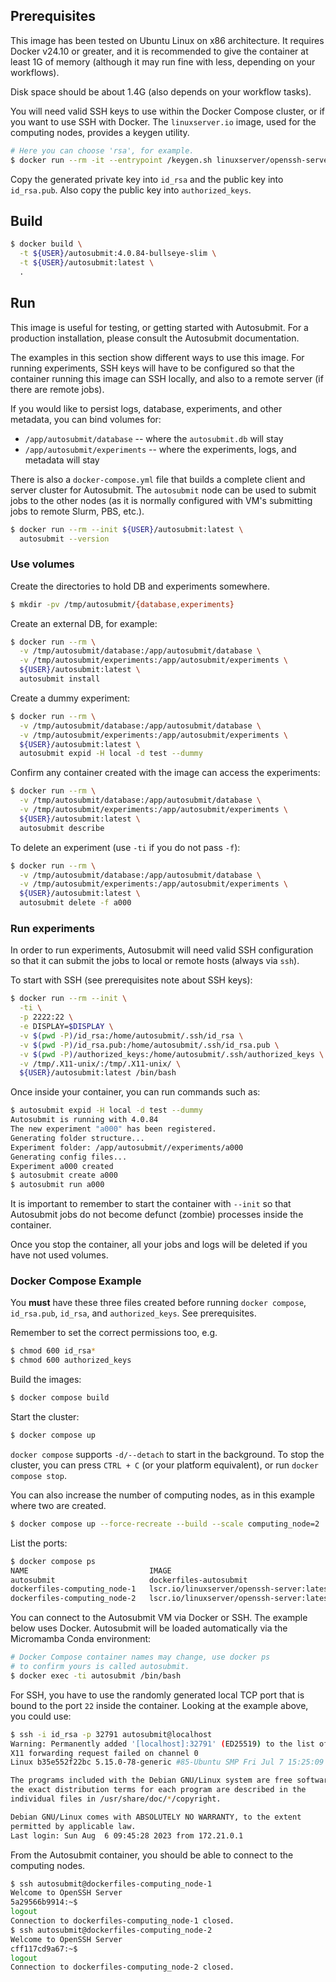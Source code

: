 ## Prerequisites

This image has been tested on Ubuntu Linux on x86 architecture.
It requires Docker v24.10 or greater, and it is recommended to
give the container at least 1G of memory (although it may run fine
with less, depending on your workflows).

Disk space should be about 1.4G (also depends on your workflow tasks). 

You will need valid SSH keys to use within the Docker Compose
cluster, or if you want to use SSH with Docker. The `linuxserver.io`
image, used for the computing nodes, provides a keygen utility.

```bash
# Here you can choose 'rsa', for example.
$ docker run --rm -it --entrypoint /keygen.sh linuxserver/openssh-server
```

Copy the generated private key into `id_rsa` and the public key
into `id_rsa.pub`. Also copy the public key into `authorized_keys`.

## Build

```bash
$ docker build \
  -t ${USER}/autosubmit:4.0.84-bullseye-slim \
  -t ${USER}/autosubmit:latest \
  .
```

## Run

This image is useful for testing, or getting started with Autosubmit.
For a production installation, please consult the Autosubmit documentation.

The examples in this section show different ways to use this image.
For running experiments, SSH keys will have to be configured so that
the container running this image can SSH locally, and also to a remote
server (if there are remote jobs).

If you would like to persist logs, database, experiments, and
other metadata, you can bind volumes for:

- `/app/autosubmit/database` -- where the `autosubmit.db` will stay
- `/app/autosubmit/experiments` -- where the experiments, logs, and metadata will stay

There is also a `docker-compose.yml` file that builds a complete
client and server cluster for Autosubmit. The `autosubmit` node
can be used to submit jobs to the other nodes (as it is normally
configured with VM's submitting jobs to remote Slurm, PBS, etc.).

```bash
$ docker run --rm --init ${USER}/autosubmit:latest \
  autosubmit --version
```

### Use volumes

Create the directories to hold DB and experiments somewhere.

```bash
$ mkdir -pv /tmp/autosubmit/{database,experiments}
```

Create an external DB, for example:

```bash
$ docker run --rm \
  -v /tmp/autosubmit/database:/app/autosubmit/database \
  -v /tmp/autosubmit/experiments:/app/autosubmit/experiments \
  ${USER}/autosubmit:latest \
  autosubmit install
```

Create a dummy experiment:

```bash
$ docker run --rm \
  -v /tmp/autosubmit/database:/app/autosubmit/database \
  -v /tmp/autosubmit/experiments:/app/autosubmit/experiments \
  ${USER}/autosubmit:latest \
  autosubmit expid -H local -d test --dummy
```

Confirm any container created with the image can access the experiments:

```bash
$ docker run --rm \
  -v /tmp/autosubmit/database:/app/autosubmit/database \
  -v /tmp/autosubmit/experiments:/app/autosubmit/experiments \
  ${USER}/autosubmit:latest \
  autosubmit describe
```

To delete an experiment (use `-ti` if you do not pass `-f`):

```bash
$ docker run --rm \
  -v /tmp/autosubmit/database:/app/autosubmit/database \
  -v /tmp/autosubmit/experiments:/app/autosubmit/experiments \
  ${USER}/autosubmit:latest \
  autosubmit delete -f a000
```

### Run experiments

In order to run experiments, Autosubmit will need valid
SSH configuration so that it can submit the jobs to local
or remote hosts (always via `ssh`).

To start with SSH (see prerequisites note about SSH keys):

```bash
$ docker run --rm --init \
  -ti \
  -p 2222:22 \
  -e DISPLAY=$DISPLAY \
  -v $(pwd -P)/id_rsa:/home/autosubmit/.ssh/id_rsa \
  -v $(pwd -P)/id_rsa.pub:/home/autosubmit/.ssh/id_rsa.pub \
  -v $(pwd -P)/authorized_keys:/home/autosubmit/.ssh/authorized_keys \
  -v /tmp/.X11-unix/:/tmp/.X11-unix/ \
  ${USER}/autosubmit:latest /bin/bash
```

Once inside your container, you can run commands such as:

```bash
$ autosubmit expid -H local -d test --dummy
Autosubmit is running with 4.0.84
The new experiment "a000" has been registered.
Generating folder structure...
Experiment folder: /app/autosubmit//experiments/a000
Generating config files...
Experiment a000 created
$ autosubmit create a000
$ autosubmit run a000
```

It is important to remember to start the container with `--init`
so that Autosubmit jobs do not become defunct (zombie) processes
inside the container.

Once you stop the container, all your jobs and logs will be
deleted if you have not used volumes.

### Docker Compose Example

You **must** have these three files created before running `docker compose`,
`id_rsa.pub`, `id_rsa`, and `authorized_keys`. See prerequisites.

Remember to set the correct permissions too, e.g.

```bash
$ chmod 600 id_rsa*
$ chmod 600 authorized_keys
```

Build the images:

```bash
$ docker compose build
```

Start the cluster:

```bash
$ docker compose up
```

`docker compose` supports `-d/--detach` to start in the background.
To stop the cluster, you can press `CTRL + C` (or your platform equivalent),
or run `docker compose stop`.

You can also increase the number of computing nodes, as in this example
where two are created.

```bash
$ docker compose up --force-recreate --build --scale computing_node=2
```

List the ports:

```bash
$ docker compose ps
NAME                           IMAGE                                       COMMAND                  SERVICE             CREATED             STATUS              PORTS
autosubmit                     dockerfiles-autosubmit                      "sudo /usr/sbin/sshd…"   autosubmit          33 minutes ago      Up 32 minutes       0.0.0.0:32783->22/tcp, :::32783->22/tcp
dockerfiles-computing_node-1   lscr.io/linuxserver/openssh-server:latest   "/init"                  computing_node      33 minutes ago      Up 32 minutes       2222/tcp, 0.0.0.0:32782->22/tcp, :::32782->22/tcp
dockerfiles-computing_node-2   lscr.io/linuxserver/openssh-server:latest   "/init"                  computing_node      33 minutes ago      Up 32 minutes       2222/tcp, 0.0.0.0:32781->22/tcp, :::32781->22/tcp
```

You can connect to the Autosubmit VM via Docker or SSH. The example below
uses Docker. Autosubmit will be loaded automatically via the Micromamba
Conda environment:

```bash
# Docker Compose container names may change, use docker ps
# to confirm yours is called autosubmit.
$ docker exec -ti autosubmit /bin/bash
```

For SSH, you have to use the randomly generated local TCP port that
is bound to the port `22` inside the container. Looking at the example above,
you could use:

```bash
$ ssh -i id_rsa -p 32791 autosubmit@localhost
Warning: Permanently added '[localhost]:32791' (ED25519) to the list of known hosts.
X11 forwarding request failed on channel 0
Linux b35e552f22bc 5.15.0-78-generic #85-Ubuntu SMP Fri Jul 7 15:25:09 UTC 2023 x86_64

The programs included with the Debian GNU/Linux system are free software;
the exact distribution terms for each program are described in the
individual files in /usr/share/doc/*/copyright.

Debian GNU/Linux comes with ABSOLUTELY NO WARRANTY, to the extent
permitted by applicable law.
Last login: Sun Aug  6 09:45:28 2023 from 172.21.0.1
```

From the Autosubmit container, you should be able to connect to the
computing nodes.

```bash
$ ssh autosubmit@dockerfiles-computing_node-1
Welcome to OpenSSH Server
5a29566b9914:~$ 
logout
Connection to dockerfiles-computing_node-1 closed.
$ ssh autosubmit@dockerfiles-computing_node-2
Welcome to OpenSSH Server
cff117cd9a67:~$ 
logout
Connection to dockerfiles-computing_node-2 closed.
```
